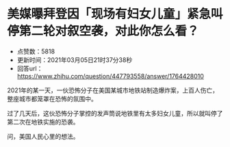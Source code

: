 # 美媒曝拜登因「现场有妇女儿童」紧急叫停第二轮对叙空袭，对此你怎么看？
- 点赞数：5818
- 更新时间：2021年03月05日21时37分38秒
- 回答url：https://www.zhihu.com/question/447793558/answer/1764428010
<body>
 <p data-pid="HNxBEKtX">2021年的某一天，一伙恐怖分子在美国某城市地铁站制造爆炸案，上百人伤亡，整座城市都笼罩在恐怖的氛围中。</p>
 <p data-pid="o0spt12k">过了几天后，这伙恐怖分子掌控的发声筒说地铁里有太多妇女儿童，所以就叫停了第二次在地铁实施的恐袭。</p>
 <p data-pid="2Ui4Q-Fe">问，美国人民心里的想法。</p>
</body>